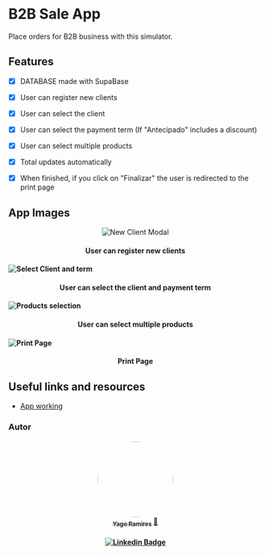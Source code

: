# B2B Sale App

Place orders for B2B business with this simulator.

## Features

-   [x] DATABASE made with SupaBase

-   [x] User can register new clients
-   [x] User can select the client
-   [x] User can select the payment term (If "Antecipado" includes a discount)
-   [x] User can select multiple products
-   [x] Total updates automatically
-   [x] When finished, if you click on "Finalizar" the user is redirected to the print page


## App Images
<p align="center">
    <img src="https://i.imgur.com/jdz0Abg.jpg" alt="New Client Modal"/>
</p>
<h4 align="center"> User can register new clients <h4>

![Select Client and term](https://i.imgur.com/XzUI8OE.jpg)
<h4 align="center"> User can select the client and payment term<h4>

![Products selection](https://i.imgur.com/DEjonC1.jpg)
<h4 align="center"> User can select multiple products <h4>

![Print Page](https://i.imgur.com/GnYe1YQ.jpg)
<h4 align="center"> Print Page <h4>


## Useful links and resources

-   [App working](https://simulador-avant-react.vercel.app/)

### Autor

<h4 align="center"> 
<a href="https://github.com/yagoramires">
 <img style="border-radius: 50%;" src="https://media-exp1.licdn.com/dms/image/C5603AQGoK86WNM3nyg/profile-displayphoto-shrink_800_800/0/1649024514919?e=1654732800&v=beta&t=_MA7PVkPj0173NBo7vgt47t2lN_7tGgye_71dnucSZM" width="150px;" alt=""/>
 <br />
 <sub><b>Yago Ramires</b></sub></a> <a href="https://github.com/yagoramires" title="Rocketseat">🚀</a>

 <br />
</h4>
<h4 align="center"> 

[![Linkedin Badge](https://img.shields.io/badge/-Yago%20Ramires-blue?style=flat-square&logo=Linkedin&logoColor=white&link=https://www.linkedin.com/in/yagoramires/)](https://www.linkedin.com/in/yagoramires/)

</h4>
